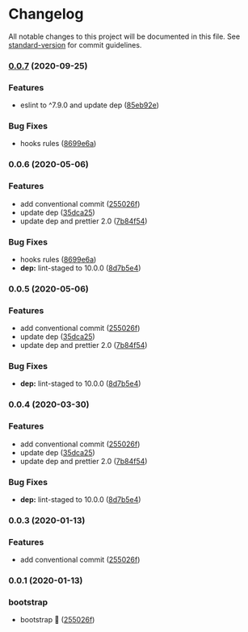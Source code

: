 # Changelog

All notable changes to this project will be documented in this file. See [standard-version](https://github.com/conventional-changelog/standard-version) for commit guidelines.

### [0.0.7](https://github.com/zyhou/eslint-config-zyhou/compare/v0.0.4...v0.0.7) (2020-09-25)

### Features

-   eslint to ^7.9.0 and update dep ([85eb92e](https://github.com/zyhou/eslint-config-zyhou/commit/85eb92ec6da43670df65ca3f96da56a8f8c7aeb0))

### Bug Fixes

-   hooks rules ([8699e6a](https://github.com/zyhou/eslint-config-zyhou/commit/8699e6aeae9c8c8b985252dbd6da64ac7ff6f45a))

### 0.0.6 (2020-05-06)

### Features

-   add conventional commit ([255026f](https://github.com/zyhou/eslint-config-zyhou/commit/255026f0f7d9c457fef6aa6c73ab7b7c67d40107))
-   update dep ([35dca25](https://github.com/zyhou/eslint-config-zyhou/commit/35dca25348f34f2616d5d59ffaedd0bb01f1c2ed))
-   update dep and prettier 2.0 ([7b84f54](https://github.com/zyhou/eslint-config-zyhou/commit/7b84f547aff473ed66a4a9f14b2ac307c47eb28e))

### Bug Fixes

-   hooks rules ([8699e6a](https://github.com/zyhou/eslint-config-zyhou/commit/8699e6aeae9c8c8b985252dbd6da64ac7ff6f45a))
-   **dep:** lint-staged to 10.0.0 ([8d7b5e4](https://github.com/zyhou/eslint-config-zyhou/commit/8d7b5e4d4bb85e1d807862c55e5188346c5633e3))

### 0.0.5 (2020-05-06)

### Features

-   add conventional commit ([255026f](https://github.com/zyhou/eslint-config-zyhou/commit/255026f0f7d9c457fef6aa6c73ab7b7c67d40107))
-   update dep ([35dca25](https://github.com/zyhou/eslint-config-zyhou/commit/35dca25348f34f2616d5d59ffaedd0bb01f1c2ed))
-   update dep and prettier 2.0 ([7b84f54](https://github.com/zyhou/eslint-config-zyhou/commit/7b84f547aff473ed66a4a9f14b2ac307c47eb28e))

### Bug Fixes

-   **dep:** lint-staged to 10.0.0 ([8d7b5e4](https://github.com/zyhou/eslint-config-zyhou/commit/8d7b5e4d4bb85e1d807862c55e5188346c5633e3))

### 0.0.4 (2020-03-30)

### Features

-   add conventional commit ([255026f](https://github.com/zyhou/eslint-config-zyhou/commit/255026f0f7d9c457fef6aa6c73ab7b7c67d40107))
-   update dep ([35dca25](https://github.com/zyhou/eslint-config-zyhou/commit/35dca25348f34f2616d5d59ffaedd0bb01f1c2ed))
-   update dep and prettier 2.0 ([7b84f54](https://github.com/zyhou/eslint-config-zyhou/commit/7b84f547aff473ed66a4a9f14b2ac307c47eb28e))

### Bug Fixes

-   **dep:** lint-staged to 10.0.0 ([8d7b5e4](https://github.com/zyhou/eslint-config-zyhou/commit/8d7b5e4d4bb85e1d807862c55e5188346c5633e3))

### 0.0.3 (2020-01-13)

### Features

-   add conventional commit ([255026f](https://github.com/zyhou/eslint-config-zyhou/commit/255026f0f7d9c457fef6aa6c73ab7b7c67d40107))

### 0.0.1 (2020-01-13)

### bootstrap

-   bootstrap :tada: ([255026f](https://github.com/zyhou/eslint-config-zyhou/commit/ea1593d1da97031ee0273e03fe2dde65f8dea343))
